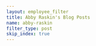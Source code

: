 ```yaml
---
layout: employee_filter
title: Abby Raskin's Blog Posts
name: abby-raskin
filter_type: post
skip_index: true
---
```

